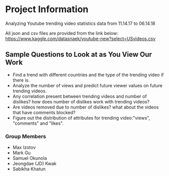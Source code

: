 # Project Information
Analyzing Youtube trending video statistics data from 11.14.17 to 06.14.18

All json and csv files are provided from the link below:
https://www.kaggle.com/datasnaek/youtube-new?select=USvideos.csv

## Sample Questions to Look at as You View Our Work
+ Find a trend with different countries and the type of the trending video if there is.
+ Analyze the number of views and predict future viewer values on future trending videos.
+ Any correlation present between trending videos and number of dislikes? how does number of dislikes work with trending videos?
+ Are videos removed due to number of dislikes? what about the videos that have comments blocked?
+ Figure out the distribution of attributes for trending video:"views", "comments" and "likes".


### Group Members
* Max Izotov
* Mark Gu
* Samuel Okunola
* Jeongdae (JD) Kwak
* Sabikha Khatun
